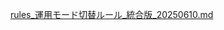 [rules_運用モード切替ルール_統合版_20250610.md](https://github.com/user-attachments/files/20683391/rules_._._20250610.md)
